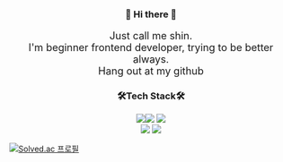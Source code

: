 <h3 align="center">👋 Hi there 👋</h3>

<p align="center" style="font-size:18px">
Just call me shin.<br>
I'm beginner frontend developer, trying to be better always.<br/>
Hang out at my github
</p>



<h3 align="center">🛠️Tech Stack🛠️</h3>

<p align="center"><a href="https://ko.reactjs.org/"><img src="https://img.shields.io/badge/React-282C34?style=flat&logo=React&logoColor=61DAFB"/></a><a href="https://reactnative.dev/"><img src="https://img.shields.io/badge/React_Native-61DAFB?style=flat&logo=React&logoColor=282c34"/></a>
<a href="https://nodejs.org/ko/"><img src="https://img.shields.io/badge/Node_Js-ffffff?style=flat&logo=Node.js&logoColor=77b063"/></a>
    <br/>
    <a href="https://developer.mozilla.org/ko/docs/Web/JavaScript">
    <img src="https://img.shields.io/badge/JavaScript-efd81d?style=flat&logo=JavaScript&logoColor=000000"/></a>
<a href="https://www.typescriptlang.org/">
    <img src="https://img.shields.io/badge/Typescript-3178c6?style=flat&logo=TypeScript&logoColor=ffffff"/></a>  
</p>


[![Solved.ac
프로필](http://mazassumnida.wtf/api/v2/generate_badge?boj=gpfqpsxj75)](https://solved.ac/gpfqpsxj75)


